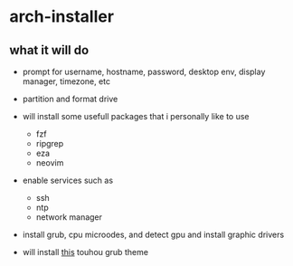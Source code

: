 # arch-installer

## what it will do

- prompt for username, hostname, password, desktop env, display manager, timezone, etc

- partition and format drive

- will install some usefull packages that i personally like to use
  - fzf
  - ripgrep
  - eza
  - neovim

- enable services such as
  - ssh
  - ntp
  - network manager
 
- install grub, cpu microodes, and detect gpu and install graphic drivers

- will install [this](https://github.com/13atm01/GRUB-Theme/tree/master/Touhou%20Project) touhou grub theme
